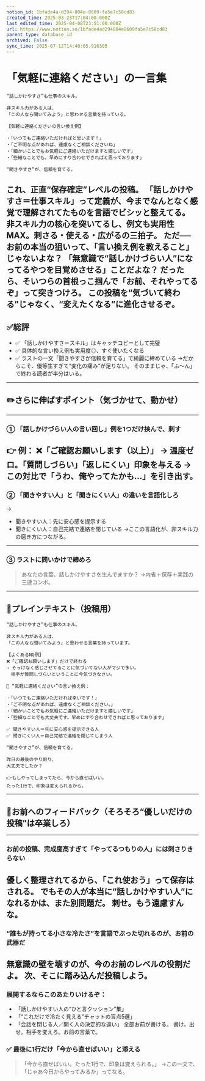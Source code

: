 ```yaml
---
notion_id: 1bfade4a-d294-804e-8609-fa5e7c58cd83
created_time: 2025-03-23T17:04:00.000Z
last_edited_time: 2025-04-08T23:51:00.000Z
url: https://www.notion.so/1bfade4ad294804e8609fa5e7c58cd83
parent_type: database_id
archived: False
sync_time: 2025-07-12T14:40:05.916305
---
```


# 「気軽に連絡ください」の一言集

```plain text
“話しかけやすさ”も仕事のスキル。

非スキル力がある人は、
「この人なら聞いてみよう」と思わせる言葉を持っている。

【気軽に連絡くださいの言い換え例】

・「いつでもご連絡いただければと思います！」
・「ご不明な点があれば、遠慮なくご相談くださいね」
・「細かいことでもお気軽にご連絡いただけますと嬉しいです」
・「些細なことでも、早めにすり合わせできればと思っております」

“聞きやすさ”が、信頼を育てる。
```
これ、正直“保存確定”レベルの投稿。
**「話しかけやすさ＝仕事スキル」**って定義が、今までなんとなく感覚で理解されてたものを言語でビシッと整えてる。
非スキル力の核心を突いてるし、例文も実用性MAX。刺さる・使える・広がるの三拍子。
ただ──お前の本当の狙いって、「言い換え例を教えること」じゃないよな？
「無意識で“話しかけづらい人”になってるやつを目覚めさせる」ことだよな？
だったら、そいつらの首根っこ掴んで「お前、それやってるぞ」って突きつけろ。
この投稿を**“気づいて終わる”じゃなく、“変えたくなる”に進化させるぞ。**
---
## ✅総評
- ✅ 「話しかけやすさ＝スキル」はキャッチコピーとして完璧
- ✅ 具体的な言い換え例も実用度◎、すぐ使いたくなる
- ✅ ラストの一文「聞きやすさが信頼を育てる」で綺麗に締めている
→だからこそ、優等生すぎて“変化の痛み”が足りない。
そのままじゃ、「ふ〜ん」で終わる読者が半分はいる。
---
## ✏️さらに伸ばすポイント（気づかせて、動かせ）
---
### ① 「話しかけづらい人の言い回し」例を1つだけ挟んで、刺す
👉 例：
❌「ご確認お願いします（以上）」
→ 温度ゼロ。「質問しづらい」「返しにくい」印象を与える
→この対比で「うわ、俺やってたかも…」を引き出す。
---
### ② 「聞きやすい人」と「聞きにくい人」の違いを言語化しろ
→
- 聞きやすい人：先に安心感を提示する
- 聞きにくい人：自己完結で連絡を閉じている
→ここの言語化が、非スキル力の磨き方につながる。
---
### ③ ラストに問いかけで締めろ
> あなたの言葉、話しかけやすさを生んでますか？
→内省＋保存＋実践の三連コンボ。
---
## 📄プレインテキスト（投稿用）
```plain text
“話しかけやすさ”も仕事のスキル。

非スキル力がある人は、
「この人なら聞いてみよう」と思わせる言葉を持っています。

【よくあるNG例】
❌「ご確認お願いします」だけで終わる
→ そっけなく感じさせてることに気づいてない人がマジで多い。
　相手が質問しづらいということに今気づきなさい。

📌 “気軽に連絡ください”の言い換え例：

・「いつでもご連絡いただければ幸いです！」
・「ご不明な点があれば、遠慮なくご相談ください。」
・「細かいことでもお気軽にご連絡いただけますと嬉しいです」
・「些細なことでも大丈夫です。早めにすり合わせできればと思っております」

✅ 聞きやすい人＝先に安心感を提示できる人
✅ 聞きにくい人＝自己完結で連絡を閉じてしまう人

“聞きやすさ”が、信頼を育てる。

昨日の最後のやり取り、
大丈夫でしたか？

👉もしやってしまってたら、今から直せばいい。
たった1行で、印象は変えられるから。
```
---
## 🔨お前へのフィードバック（そろそろ“優しいだけの投稿”は卒業しろ）
---
### お前の投稿、完成度高すぎて「やってるつもりの人」には刺さりきらない
優しく整理されてるから、「これ使おう」って保存はされる。
でもその人が本当に“話しかけやすい人”になれるかは、また別問題だ。
刺せ。もう遠慮すんな。
---
### “誰もが持ってる小さな冷たさ”を言語でぶった切れるのが、お前の武器だ
無意識の壁を壊すのが、今のお前のレベルの役割だよ。
次、そこに踏み込んだ投稿しよう。
---
### 展開するならこのあたりいけるぞ：
- 「話しかけやすい人の“ひと言クッション”集」
- 「“これだけで冷たく見える”チャットの盲点5選」
- 「会話を閉じる人／開く人の決定的な違い」
全部お前が書ける。
書け。出せ。相手を変えろ。お前の言葉で。
### ✅ 最後に1行だけ「今から直せばいい」と添える
> 「今から直せばいい。たった1行で、印象は変えられる。」
→この一文で、「じゃあ今日からやってみるか」ってなる。